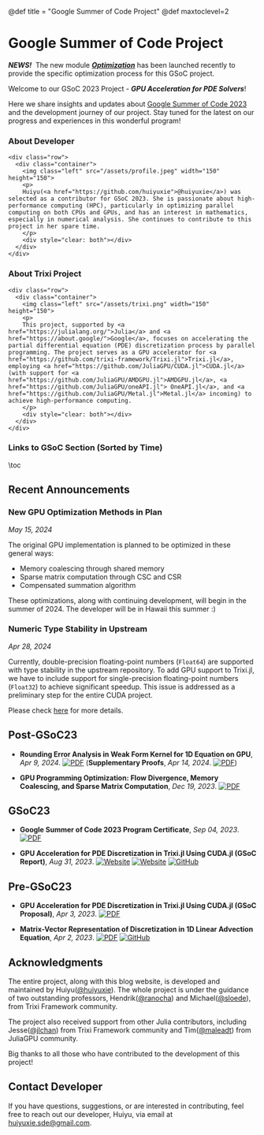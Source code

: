 @def title = "Google Summer of Code Project"
@def maxtoclevel=2

# Google Summer of Code Project 

**_NEWS!_** &nbsp;The new module [**_Optimization_**](/optimization/) has been launched recently to provide the specific optimization process for this GSoC project.

Welcome to our GSoC 2023 Project - **_GPU Acceleration for PDE Solvers_**! 

Here we share insights and updates about [Google Summer of Code 2023](https://summerofcode.withgoogle.com/) and the development journey of our project. Stay tuned for the latest on our progress and experiences in this wonderful program! 

### About Developer

~~~
<div class="row">
  <div class="container">
    <img class="left" src="/assets/profile.jpeg" width="150" height="150">
    <p>
    Huiyu(<a href="https://github.com/huiyuxie">@huiyuxie</a>) was selected as a contributor for GSoC 2023. She is passionate about high-performance computing (HPC), particularly in optimizing parallel computing on both CPUs and GPUs, and has an interest in mathematics, especially in numerical analysis. She continues to contribute to this project in her spare time.
    </p>
    <div style="clear: both"></div>
  </div>
</div>
~~~

### About Trixi Project

~~~
<div class="row">
  <div class="container">
    <img class="left" src="/assets/trixi.png" width="150" height="150">
    <p>
    This project, supported by <a href="https://julialang.org/">Julia</a> and <a href="https://about.google/">Google</a>, focuses on accelerating the partial differential equation (PDE) discretization process by parallel programming. The project serves as a GPU accelerator for <a href="https://github.com/trixi-framework/Trixi.jl">Trixi.jl</a>, employing <a href="https://github.com/JuliaGPU/CUDA.jl">CUDA.jl</a> (with support for <a href="https://github.com/JuliaGPU/AMDGPU.jl">AMDGPU.jl</a>, <a href="https://github.com/JuliaGPU/oneAPI.jl">	OneAPI.jl</a>, and <a href="https://github.com/JuliaGPU/Metal.jl">Metal.jl</a> incoming) to achieve high-performance computing.
    </p>
    <div style="clear: both"></div>
  </div>
</div>
~~~

### Links to GSoC Section (Sorted by Time)

\toc

## Recent Announcements

### New GPU Optimization Methods in Plan
*May 15, 2024*

The original GPU implementation is planned to be optimized in these general ways:
- Memory coalescing through shared memory 
- Sparse matrix computation through CSC and CSR
- Compensated summation algorithm

These optimizations, along with continuing development, will begin in the summer of 2024. The developer will be in Hawaii this summer :)

### Numeric Type Stability in Upstream
*Apr 28, 2024*

Currently, double-precision floating-point numbers (`Float64`) are supported with type stability in the upstream repository. To add GPU support to Trixi.jl, we have to include support for single-precision floating-point numbers (`Float32`) to achieve significant speedup. This issue is addressed as a preliminary step for the entire CUDA project. 

Please check [here](https://github.com/huiyuxie/trixi_cuda/issues/12) for more details.


## Post-GSoC23

* **Rounding Error Analysis in Weak Form Kernel for 1D Equation on GPU**, *Apr 9, 2024*. [![PDF](https://img.shields.io/badge/View-PDF-blue.svg)](/assets/files/round_error.pdf) (**Supplementary Proofs**, *Apr 14, 2024*. [![PDF](https://img.shields.io/badge/View-PDF-blue.svg)](/assets/files/proof_supply.pdf))

* **GPU Programming Optimization: Flow Divergence, Memory Coalescing, and Sparse Matrix Computation**, *Dec 19, 2023*. [![PDF](https://img.shields.io/badge/View-PDF-blue.svg)](/assets/files/gsoc_present.pdf)

## GSoC23

* **Google Summer of Code 2023 Program Certificate**, *Sep 04, 2023*. [![PDF](https://img.shields.io/badge/View-PDF-blue.svg)](/assets/files/certificate.pdf)

* **GPU Acceleration for PDE Discretization in Trixi.jl Using CUDA.jl (GSoC Report)**, *Aug 31, 2023*. [![Website](https://img.shields.io/badge/Julia-GSoC_Project-lightgrey)](https://trixi-framework.github.io/outreach/gsoc/2023/gpu-acceleration-in-trixi-jl-using-cuda-jl/) [![Website](https://img.shields.io/badge/Google-GSoC_Project-lightgrey)](https://summerofcode.withgoogle.com/programs/2023/projects/upstR7K2) [![GitHub](https://img.shields.io/badge/GitHub-Repository-green)](https://github.com/huiyuxie/trixi_cuda)

## Pre-GSoC23

* **GPU Acceleration for PDE Discretization in Trixi.jl Using CUDA.jl (GSoC Proposal)**, *Apr 3, 2023*. [![PDF](https://img.shields.io/badge/View-PDF-blue.svg)](/assets/files/proposal.pdf) 

* **Matrix-Vector Representation of Discretization in 1D Linear Advection Equation**, *Apr 2, 2023*. [![PDF](https://img.shields.io/badge/View-PDF-blue.svg)](/assets/files/vector_matrix.pdf) [![GitHub](https://img.shields.io/badge/GitHub-Repository-green)](https://github.com/huiyuxie/linear_advection_cuda)


## Acknowledgments

The entire project, along with this blog website, is developed and maintained by Huiyu([@huiyuxie](https://github.com/huiyuxie)). The whole project is under the guidance of two outstanding professors, Hendrik([@ranocha](https://github.com/ranocha)) and Michael([@sloede](https://github.com/sloede)), from Trixi Framework community. 

The project also received support from other Julia contributors,  including Jesse([@jlchan](https://github.com/jlchan)) from Trixi Framework community and Tim([@maleadt](https://github.com/maleadt)) from JuliaGPU community.

Big thanks to all those who have contributed to the development of this project!

## Contact Developer
If you have questions, suggestions, or are interested in contributing, feel free to reach out our developer, Huiyu, via email at [huiyuxie.sde@gmail.com](mailto:huiyuxie.sde@gmail.com).